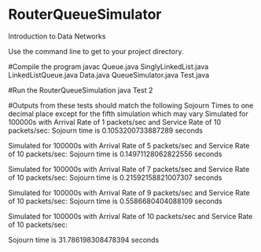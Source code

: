 # RouterQueueSimulator
Introduction to Data Networks

Use the command line to get to your project directory.

#Compile the program
javac Queue.java SinglyLinkedList.java LinkedListQueue.java Data.java QueueSimulator.java Test.java

#Run the RouterQueueSimulation
java Test 2 

#Outputs from these tests should match the following Sojourn Times to one decimal place except for the fifth simulation which may vary
Simulated for 100000s with Arrival Rate of 1 packets/sec and Service Rate of 10 packets/sec:
Sojourn time is 0.1053200733887289 seconds

Simulated for 100000s with Arrival Rate of 5 packets/sec and Service Rate of 10 packets/sec:
Sojourn time is 0.14971128062822556 seconds

Simulated for 100000s with Arrival Rate of 7 packets/sec and Service Rate of 10 packets/sec:
Sojourn time is 0.21592158821007307 seconds

Simulated for 100000s with Arrival Rate of 9 packets/sec and Service Rate of 10 packets/sec:
Sojourn time is 0.5586680404088109 seconds

Simulated for 100000s with Arrival Rate of 10 packets/sec and Service Rate of 10 packets/sec:

Sojourn time is 31.786198308478394 seconds

